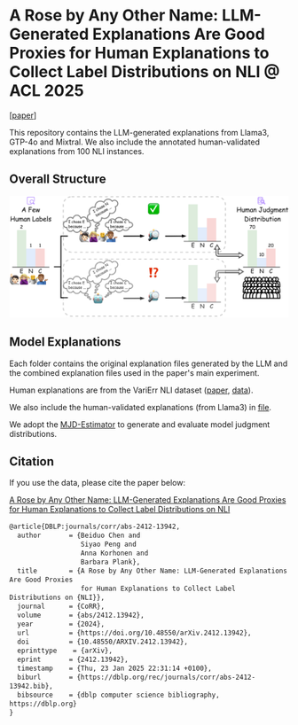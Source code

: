 # A Rose by Any Other Name: LLM-Generated Explanations Are Good Proxies for Human Explanations to Collect Label Distributions on NLI @ ACL 2025

[[paper](https://arxiv.org/abs/2412.13942)]

This repository contains the LLM-generated explanations from Llama3, GTP-4o and Mixtral. We also include the annotated human-validated explanations from 100 NLI instances.

## Overall Structure
![Image text](https://github.com/mainlp/MJD-Estimator/blob/main/Model-Explanation/model-explanation-question.png)

## Model Explanations

Each folder contains the original explanation files generated by the LLM and the combined explanation files used in the paper's main experiment.

Human explanations are from the VariErr NLI dataset ([paper](https://aclanthology.org/2024.acl-long.123.pdf), [data](https://github.com/mainlp/VariErr-NLI)).

We also include the human-validated explanations (from Llama3) in [file](https://github.com/mainlp/MJD-Estimator/blob/main/Model-Explanation/Validated_Llama3_Explanations.xlsx).

We adopt the [MJD-Estimator](https://github.com/mainlp/MJD-Estimator) to generate and evaluate model judgment distributions.

## Citation
If you use the data, please cite the paper below:

[A Rose by Any Other Name: LLM-Generated Explanations Are Good Proxies for Human Explanations to Collect Label Distributions on NLI](https://arxiv.org/abs/2412.13942)



```
@article{DBLP:journals/corr/abs-2412-13942,
  author       = {Beiduo Chen and
                  Siyao Peng and
                  Anna Korhonen and
                  Barbara Plank},
  title        = {A Rose by Any Other Name: LLM-Generated Explanations Are Good Proxies
                  for Human Explanations to Collect Label Distributions on {NLI}},
  journal      = {CoRR},
  volume       = {abs/2412.13942},
  year         = {2024},
  url          = {https://doi.org/10.48550/arXiv.2412.13942},
  doi          = {10.48550/ARXIV.2412.13942},
  eprinttype    = {arXiv},
  eprint       = {2412.13942},
  timestamp    = {Thu, 23 Jan 2025 22:31:14 +0100},
  biburl       = {https://dblp.org/rec/journals/corr/abs-2412-13942.bib},
  bibsource    = {dblp computer science bibliography, https://dblp.org}
}

```
